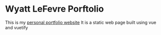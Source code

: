 # Wyatt LeFevre Porftolio
This is my [personal portfolio website](https://www.wyattlefevre.com)
It is a static web page built using vue and vuetify
